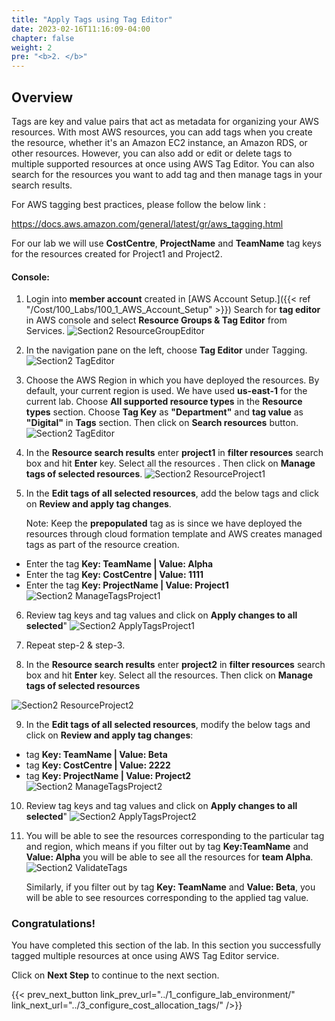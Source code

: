 ```yaml
---
title: "Apply Tags using Tag Editor"
date: 2023-02-16T11:16:09-04:00
chapter: false
weight: 2
pre: "<b>2. </b>"
---
```

## Overview

Tags are key and value pairs that act as metadata for organizing your AWS resources. With most AWS resources, you can add tags when you create the resource, whether it's an Amazon EC2 instance, an Amazon RDS, or other resources. However, you can also add or edit or delete tags to multiple supported resources at once using AWS Tag Editor. You can also search for the resources you want to add tag and then manage tags in your search results.

For AWS tagging best practices, please follow the below link :

<https://docs.aws.amazon.com/general/latest/gr/aws_tagging.html>

For our lab we will use **CostCentre**, **ProjectName** and **TeamName** tag keys for the resources created for Project1 and Project2.


#### Console:

1. Login into **member account** created in [AWS Account Setup.]({{< ref "/Cost/100_Labs/100_1_AWS_Account_Setup" >}}) Search for **tag editor** in AWS console and select **Resource Groups & Tag Editor** from Services.
 ![Section2 ResourceGroupEditor](/Cost/200_Cost_Category/Images/section2/resourceGroupTagEditorService.png)

2. In the navigation pane on the left, choose **Tag Editor** under Tagging.
 ![Section2 TagEditor](/Cost/200_Cost_Category/Images/section2/tagEditor.png)

3. Choose the AWS Region in which you have deployed the resources. By
    default, your current region is used. We have used **us-east-1** for the current
    lab. Choose **All supported resource types** in the **Resource types** section. Choose **Tag Key** as **"Department"** and **tag value** as
    **"Digital"** in **Tags** section. Then click on **Search resources** button.
 ![Section2 TagEditor](/Cost/200_Cost_Category/Images/section2/tagEditorFindResources.png)

4. In the **Resource search results** enter **project1** in **filter resources** search box and hit **Enter** key. Select all the resources . Then click on **Manage tags of selected resources**.
 ![Section2 ResourceProject1](/Cost/200_Cost_Category/Images/section2/resourceSearchResultProject1.png)

5. In the **Edit tags of all selected resources**, add the below tags and click on **Review and apply tag changes**.

   Note: Keep the **prepopulated** tag as is since we have deployed the resources
    through cloud formation template and AWS creates managed tags as
    part of the resource creation.

- Enter the tag **Key: TeamName | Value: Alpha**
- Enter the tag **Key: CostCentre | Value: 1111**
- Enter the tag **Key: ProjectName | Value: Project1**
 ![Section2 ManageTagsProject1](/Cost/200_Cost_Category/Images/section2/manageTagsProject1.png)

6. Review tag keys and tag values and click on **Apply changes to all selected**"
 ![Section2 ApplyTagsProject1](/Cost/200_Cost_Category/Images/section2/applyTagChangesProject1.png)

7. Repeat step-2 & step-3.

8. In the **Resource search results** enter **project2** in **filter resources** search box and hit **Enter** key. Select all the resources. Then click on **Manage tags of selected resources**

 ![Section2 ResourceProject2](/Cost/200_Cost_Category/Images/section2/resourceSearchResultProject2.png)

9. In the **Edit tags of all selected resources**, modify the below tags and click on **Review and apply tag changes**:

- tag **Key: TeamName | Value: Beta**
- tag **Key: CostCentre | Value: 2222**
- tag **Key: ProjectName | Value: Project2**
 ![Section2 ManageTagsProject2](/Cost/200_Cost_Category/Images/section2/manageTagsProject2.png)

10. Review tag keys and tag values and click on **Apply changes to all selected**"
    ![Section2 ApplyTagsProject2](/Cost/200_Cost_Category/Images/section2/applyTagChangesProject2.png)

11. You will be able to see the resources corresponding to the
     particular tag and region, which means if you filter out by tag **Key:TeamName** and **Value: Alpha** you will be able to see all the resources
     for **team Alpha**.  ![Section2 ValidateTags](/Cost/200_Cost_Category/Images/section2/validateTagsTeamAlpha.png)
   
    Similarly, if you filter out by tag **Key: TeamName** and **Value: Beta**, you will be able to see resources corresponding to the applied tag value.



   

### Congratulations!

You have completed this section of the lab. In this section you
successfully tagged multiple resources at once using AWS Tag Editor
service.

Click on **Next Step** to continue to the next section.

{{< prev_next_button link_prev_url="../1_configure_lab_environment/" link_next_url="../3_configure_cost_allocation_tags/" />}}
